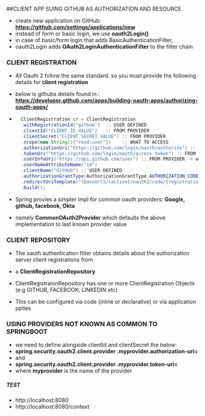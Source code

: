 ##CLIENT APP SUING GITHUB AS AUTHORIZATION AND RESOURCE

- create new application on GitHub: **https://github.com/settings/applications/new**
- instead of form or basic login, we use **oauth2Login()**
- in case of basic/form login that adds BasicAuthenticationFilter,
- oauth2Login adds **OAuth2LoginAuthenticationFilter** to the filter chain


### CLIENT REGISTRATION

- All Oauth 2 follow the same standard. so you must provide the following details for **client registration**
- below is githubs details found in : **https://developer.github.com/apps/building-oauth-apps/authorizing-oauth-apps/**
- ```java
    ClientRegistration cr = ClientRegistration
    .withRegistrationId("github")  :: USER DEFINED
    .clientId("CLIENT_ID_VALUE")   :: FROM PROVIDER
    .clientSecret("CLIENT_SECRET_VALUE") :: FROM PROVIDER
    .scope(new String[]{"read:user"})    :: WHAT TO ACCESS
    .authorizationUri("https://github.com/login/oauth/authorize") :: FROM PROVIDER -> where client is redirected for authentication
    .tokenUri("https://github.com/login/oauth/access_token") :: FROM PROVIDER -> where client obtains access and refresh token
    .userInfoUri("https://api.github.com/user") :: FROM PROVIDER -> where token is used to access user details
    .userNameAttributeName("id")
    .clientName("GitHub") :: USER DEFINED
    .authorizationGrantType(AuthorizationGrantType.AUTHORIZATION_CODE)
    .redirectUriTemplate("{baseUrl}/{action}/oauth2/code/{registrationId}")
    .build();
  ```

- Spring provies a simpler impl for common oauth providers: **Google, github, facebook, Okta**
- namely **CommonOAuth2Provider**  which defaults the above implementation to last known provider value


### CLIENT REPOSITORY
- The oauth authentication filter obtains details about the authorization server client registrations from
- a **ClientRegistrationRepository**

- ClientRegistraionRepository has one or more ClientRegistration Objects (e.g GITHUB, FACEBOOK, LINKEDIN etc)

- This can be configured via code (inline or declarative) or via application ppties

### USING PROVIDERS NOT KNOWN AS COMMON TO SPRINGBOOT
- we need to define alongside clientId and clientSecret the below: 
- **spring.security.oauth2.client.provider .myprovider.authorization-uri=<some uri>**
- and
- **spring.security.oauth2.client.provider .myprovider.token-uri=<some uri>**
- where **myprovider** is the name of the provider


##### TEST
- http://localhost:8080
- http://localhost:8080/context